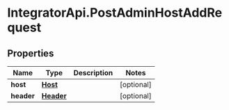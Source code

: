 # IntegratorApi.PostAdminHostAddRequest

## Properties

Name | Type | Description | Notes
------------ | ------------- | ------------- | -------------
**host** | [**Host**](Host.md) |  | [optional] 
**header** | [**Header**](Header.md) |  | [optional] 


